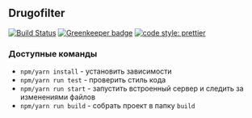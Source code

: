 ## Drugofilter

[![Build Status](https://travis-ci.org/DenVilden/drugofiltr.svg?branch=master)](https://travis-ci.org/DenVilden/drugofiltr)
[![Greenkeeper badge](https://badges.greenkeeper.io/DenVilden/drugofiltr.svg)](https://greenkeeper.io/)
[![code style: prettier](https://img.shields.io/badge/code_style-prettier-ff69b4.svg?style=flat-square)](https://github.com/prettier/prettier)

### Доступные команды

- `npm/yarn install` - установить зависимости
- `npm/yarn run test` - проверить стиль кода
- `npm/yarn run start` - запустить встроенный сервер и следить за изменениями файлов
- `npm/yarn run build` - собрать проект в папку `build`
